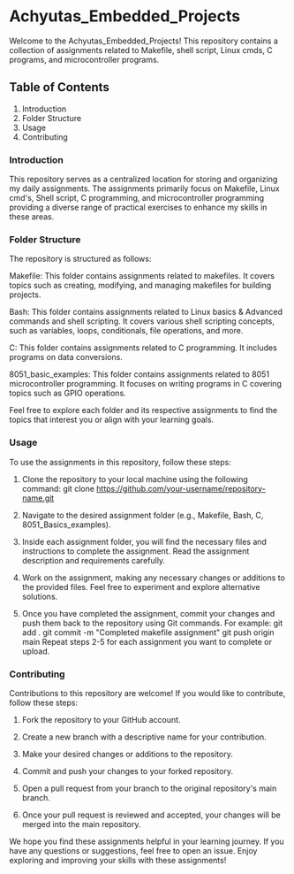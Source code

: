 # Achyutas_Embedded_Projects
Welcome to the Achyutas_Embedded_Projects! This repository contains a collection of assignments related to Makefile, shell script, Linux cmds,
C programs, and microcontroller programs.

## Table of Contents
  1. Introduction
  2. Folder Structure
  3. Usage
  4. Contributing
  
### Introduction
This repository serves as a centralized location for storing and organizing my daily assignments. 
The assignments primarily focus on Makefile, Linux cmd's, Shell script, C programming, and microcontroller programming 
providing a diverse range of practical exercises to enhance my skills in these areas.

### Folder Structure
The repository is structured as follows:

Makefile: This folder contains assignments related to makefiles. It covers topics such as creating, modifying, and managing makefiles for building projects.

Bash: This folder contains assignments related to Linux basics & Advanced commands and shell scripting. 
It covers various shell scripting concepts, such as variables, loops, conditionals, file operations, and more.

C: This folder contains assignments related to C programming. It includes programs on data conversions.

8051_basic_examples: This folder contains assignments related to 8051 microcontroller programming. It focuses on writing programs in C covering topics 
such as GPIO operations.

Feel free to explore each folder and its respective assignments to find the topics that interest you or align with your learning goals.

### Usage
To use the assignments in this repository, follow these steps:

  1. Clone the repository to your local machine using the following command:
      git clone https://github.com/your-username/repository-name.git
  2. Navigate to the desired assignment folder (e.g., Makefile, Bash, C, 8051_Basics_examples).

  3. Inside each assignment folder, you will find the necessary files and instructions to complete the assignment. Read the assignment description and requirements carefully.

  4. Work on the assignment, making any necessary changes or additions to the provided files. Feel free to experiment and explore alternative solutions.

  5. Once you have completed the assignment, commit your changes and push them back to the repository using Git commands. For example:
      git add .
      git commit -m "Completed makefile assignment"
      git push origin main
      Repeat steps 2-5 for each assignment you want to complete or upload.

### Contributing
Contributions to this repository are welcome! If you would like to contribute, follow these steps:

  1. Fork the repository to your GitHub account.

  2. Create a new branch with a descriptive name for your contribution.

  3. Make your desired changes or additions to the repository.

  4. Commit and push your changes to your forked repository.

  5. Open a pull request from your branch to the original repository's main branch.

  6. Once your pull request is reviewed and accepted, your changes will be merged into the main repository.

We hope you find these assignments helpful in your learning journey. 
If you have any questions or suggestions, feel free to open an issue.
Enjoy exploring and improving your skills with these assignments!
